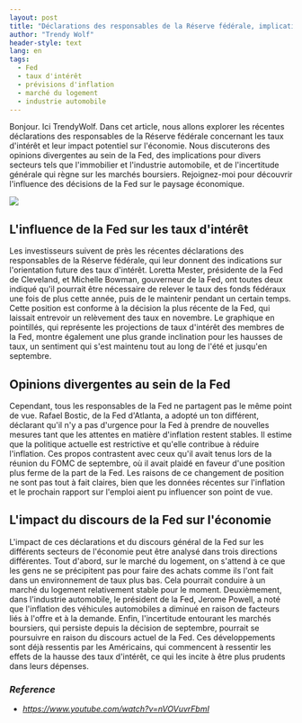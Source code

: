 ```yaml
---
layout: post
title: "Déclarations des responsables de la Réserve fédérale, implications pour les secteurs et incertitude sur les marchés boursiers"
author: "Trendy Wolf"
header-style: text
lang: en
tags:
  - Fed
  - taux d'intérêt
  - prévisions d'inflation
  - marché du logement
  - industrie automobile
---
```


Bonjour. Ici TrendyWolf. Dans cet article, nous allons explorer les récentes déclarations des responsables de la Réserve fédérale concernant les taux d'intérêt et leur impact potentiel sur l'économie. Nous discuterons des opinions divergentes au sein de la Fed, des implications pour divers secteurs tels que l'immobilier et l'industrie automobile, et de l'incertitude générale qui règne sur les marchés boursiers. Rejoignez-moi pour découvrir l'influence des décisions de la Fed sur le paysage économique.

<img
    src="https://i.ytimg.com/vi/nVOVuvrFbmI/hqdefault.jpg"
/>


## L'influence de la Fed sur les taux d'intérêt
Les investisseurs suivent de près les récentes déclarations des responsables de la Réserve fédérale, qui leur donnent des indications sur l'orientation future des taux d'intérêt. Loretta Mester, présidente de la Fed de Cleveland, et Michelle Bowman, gouverneur de la Fed, ont toutes deux indiqué qu'il pourrait être nécessaire de relever le taux des fonds fédéraux une fois de plus cette année, puis de le maintenir pendant un certain temps. Cette position est conforme à la décision la plus récente de la Fed, qui laissait entrevoir un relèvement des taux en novembre. Le graphique en pointillés, qui représente les projections de taux d'intérêt des membres de la Fed, montre également une plus grande inclination pour les hausses de taux, un sentiment qui s'est maintenu tout au long de l'été et jusqu'en septembre.

## Opinions divergentes au sein de la Fed
Cependant, tous les responsables de la Fed ne partagent pas le même point de vue. Rafael Bostic, de la Fed d'Atlanta, a adopté un ton différent, déclarant qu'il n'y a pas d'urgence pour la Fed à prendre de nouvelles mesures tant que les attentes en matière d'inflation restent stables. Il estime que la politique actuelle est restrictive et qu'elle contribue à réduire l'inflation. Ces propos contrastent avec ceux qu'il avait tenus lors de la réunion du FOMC de septembre, où il avait plaidé en faveur d'une position plus ferme de la part de la Fed. Les raisons de ce changement de position ne sont pas tout à fait claires, bien que les données récentes sur l'inflation et le prochain rapport sur l'emploi aient pu influencer son point de vue.

## L'impact du discours de la Fed sur l'économie
L'impact de ces déclarations et du discours général de la Fed sur les différents secteurs de l'économie peut être analysé dans trois directions différentes. Tout d'abord, sur le marché du logement, on s'attend à ce que les gens ne se précipitent pas pour faire des achats comme ils l'ont fait dans un environnement de taux plus bas. Cela pourrait conduire à un marché du logement relativement stable pour le moment. Deuxièmement, dans l'industrie automobile, le président de la Fed, Jerome Powell, a noté que l'inflation des véhicules automobiles a diminué en raison de facteurs liés à l'offre et à la demande. Enfin, l'incertitude entourant les marchés boursiers, qui persiste depuis la décision de septembre, pourrait se poursuivre en raison du discours actuel de la Fed. Ces développements sont déjà ressentis par les Américains, qui commencent à ressentir les effets de la hausse des taux d'intérêt, ce qui les incite à être plus prudents dans leurs dépenses.


### _Reference_
- _https://www.youtube.com/watch?v=nVOVuvrFbmI_

